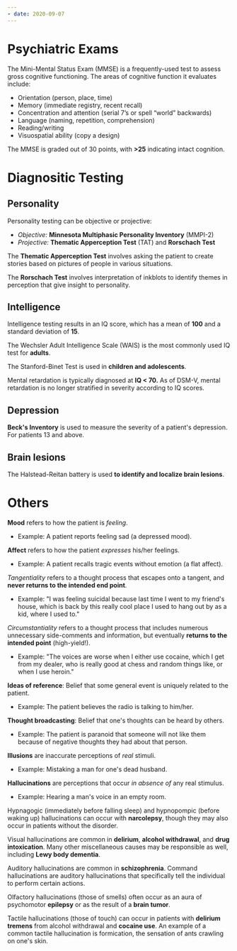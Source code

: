 ```yaml
---
- date: 2020-09-07
---
```


# Psychiatric Exams

<!-- MMSE is, assesses, grading.. -->

The Mini-Mental Status Exam (MMSE) is a frequently-used test to assess gross cognitive functioning. The areas of cognitive function it evaluates include:

- Orientation (person, place, time)
- Memory (immediate registry, recent recall)
- Concentration and attention (serial 7’s or spell “world” backwards)
- Language (naming, repetition, comprehension)
- Reading/writing
- Visuospatial ability (copy a design)

The MMSE is graded out of 30 points, with **>25** indicating intact cognition.

# Diagnositic Testing

## Personality

<!-- personality testings.. -->

Personality testing can be objective or projective:

- _Objective:_ **Minnesota Multiphasic Personality Inventory** (MMPI-2)
- _Projective:_ **Thematic Apperception Test** (TAT) and **Rorschach Test**

The **Thematic Apperception Test** involves asking the patient to create stories based on pictures of people in various situations.

The **Rorschach Test** involves interpretation of inkblots to identify themes in perception that give insight to personality.

## Intelligence

<!-- intelligence tests scoring, adults, kids. Mental retardation score.. -->

Intelligence testing results in an IQ score, which has a mean of **100** and a standard deviation of **15**.

The Wechsler Adult Intelligence Scale (WAIS) is the most commonly used IQ test for **adults**.

The Stanford-Binet Test is used in **children and adolescents**.

Mental retardation is typically diagnosed at **IQ < 70.**  As of DSM-V, mental retardation is no longer stratified in severity according to IQ scores.

## Depression

<!-- depression test.. -->

**Beck's Inventory** is used to measure the severity of a patient's depression. For patients 13 and above.

## Brain lesions

<!-- brain lesion psychic test.. -->

The Halstead-Reitan battery is used **to identify and localize brain lesions**.

# Others

<!-- ignore.. -->

**Mood** refers to how the patient is _feeling_.

- Example: A patient reports feeling sad (a depressed mood).

**Affect** refers to how the patient _expresses_ his/her feelings.

- Example: A patient recalls tragic events without emotion (a flat affect).

<!-- tangentiality vs circumstantiality.. -->

_Tangentiality_ refers to a thought process that escapes onto a tangent, and **never returns to the intended end point**.

- Example: "I was feeling suicidal because last time I went to my friend's house, which is back by this really cool place I used to hang out by as a kid, where I used to."

_Circumstantiality_ refers to a thought process that includes numerous unnecessary side-comments and information, but eventually **returns to the intended point** (high-yield!).

- Example: "The voices are worse when I either use cocaine, which I get from my dealer, who is really good at chess and random things like, or when I use heroin."

<!-- ideas of reference is.. -->

**Ideas of reference**: Belief that some general event is uniquely related to the patient.

- Example: The patient believes the radio is talking to him/her.

<!-- thought broadcasting is.. -->

**​Thought broadcasting**: Belief that one's thoughts can be heard by others.

- Example: The patient is paranoid that someone will not like them because of negative thoughts they had about that person.

<!-- ignore.. -->

**Illusions** are inaccurate perceptions of _real_ stimuli.

- Example: Mistaking a man for one's dead husband.

**Hallucinations** are perceptions that occur _in absence of_ any real stimulus.

- Example: Hearing a man's voice in an empty room.

<!-- narcolepsy hallucinations.. -->

Hypnagogic (immediately before falling sleep) and hypnopompic (before waking up) hallucinations can occur with **narcolepsy**, though they may also occur in patients without the disorder.

<!-- visual, auditory, olfactory, tactile hallucinations ddx.. -->

Visual hallucinations are common in **delirium**, **alcohol withdrawal**, and **drug intoxication**. Many other miscellaneous causes may be responsible as well, including **Lewy body dementia**.

Auditory hallucinations are common in **schizophrenia**. Command hallucinations are auditory hallucinations that specifically tell the individual to perform certain actions.

Olfactory hallucinations (those of smells) often occur as an aura of psychomotor **epilepsy** or as the result of a **brain tumor**.

Tactile hallucinations (those of touch) can occur in patients with **delirium tremens** from alcohol withdrawal and **cocaine use**. An example of a common tactile hallucination is formication, the sensation of ants crawling on one's skin.
